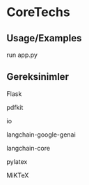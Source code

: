 
# CoreTechs



## Usage/Examples
run app.py 





## Gereksinimler
Flask

pdfkit

io

langchain-google-genai

langchain-core

pylatex

MiKTeX

